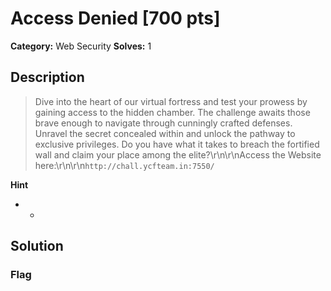 # Access Denied [700 pts]

**Category:** Web Security
**Solves:** 1

## Description
>Dive into the heart of our virtual fortress and test your prowess by gaining access to the hidden chamber. The challenge awaits those brave enough to navigate through cunningly crafted defenses. Unravel the secret concealed within and unlock the pathway to exclusive privileges. Do you have what it takes to breach the fortified wall and claim your place among the elite?\r\n\r\nAccess the Website here:\r\n\r\n`http://chall.ycfteam.in:7550/`

**Hint**
* -

## Solution

### Flag

